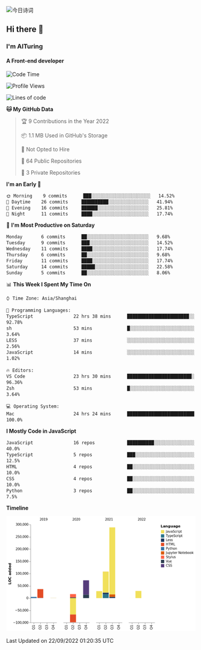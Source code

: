 <img alt="今日诗词" src="https://v2.jinrishici.com/one.svg?font-size=30&spacing=2&color=skyblue" style="max-width:100%; display: block; margin: 0 auto;">

## Hi there 👋
### I'm AITuring
#### A Front-end developer

<!-- <img src="./dhx.gif" width="400px"/> -->

<!--START_SECTION:waka-->
![Code Time](http://img.shields.io/badge/Code%20Time-3%2C817%20hrs%2056%20mins-blue)

![Profile Views](http://img.shields.io/badge/Profile%20Views-0-blue)

![Lines of code](https://img.shields.io/badge/From%20Hello%20World%20I%27ve%20Written-486%20Thousand%20lines%20of%20code-blue)

**🐱 My GitHub Data** 

> 🏆 9 Contributions in the Year 2022
 > 
> 📦 1.1 MB Used in GitHub's Storage 
 > 
> 🚫 Not Opted to Hire
 > 
> 📜 64 Public Repositories 
 > 
> 🔑 3 Private Repositories  
 > 
**I'm an Early 🐤** 

```text
🌞 Morning    9 commits      ███░░░░░░░░░░░░░░░░░░░░░░   14.52% 
🌆 Daytime    26 commits     ██████████░░░░░░░░░░░░░░░   41.94% 
🌃 Evening    16 commits     ██████░░░░░░░░░░░░░░░░░░░   25.81% 
🌙 Night      11 commits     ████░░░░░░░░░░░░░░░░░░░░░   17.74%

```
📅 **I'm Most Productive on Saturday** 

```text
Monday       6 commits      ██░░░░░░░░░░░░░░░░░░░░░░░   9.68% 
Tuesday      9 commits      ███░░░░░░░░░░░░░░░░░░░░░░   14.52% 
Wednesday    11 commits     ████░░░░░░░░░░░░░░░░░░░░░   17.74% 
Thursday     6 commits      ██░░░░░░░░░░░░░░░░░░░░░░░   9.68% 
Friday       11 commits     ████░░░░░░░░░░░░░░░░░░░░░   17.74% 
Saturday     14 commits     █████░░░░░░░░░░░░░░░░░░░░   22.58% 
Sunday       5 commits      ██░░░░░░░░░░░░░░░░░░░░░░░   8.06%

```


📊 **This Week I Spent My Time On** 

```text
⌚︎ Time Zone: Asia/Shanghai

💬 Programming Languages: 
TypeScript               22 hrs 38 mins      ███████████████████████░░   92.78% 
sh                       53 mins             █░░░░░░░░░░░░░░░░░░░░░░░░   3.64% 
LESS                     37 mins             ░░░░░░░░░░░░░░░░░░░░░░░░░   2.56% 
JavaScript               14 mins             ░░░░░░░░░░░░░░░░░░░░░░░░░   1.02%

🔥 Editors: 
VS Code                  23 hrs 30 mins      ████████████████████████░   96.36% 
Zsh                      53 mins             █░░░░░░░░░░░░░░░░░░░░░░░░   3.64%

💻 Operating System: 
Mac                      24 hrs 24 mins      █████████████████████████   100.0%

```

**I Mostly Code in JavaScript** 

```text
JavaScript               16 repos            ██████████░░░░░░░░░░░░░░░   40.0% 
TypeScript               5 repos             ███░░░░░░░░░░░░░░░░░░░░░░   12.5% 
HTML                     4 repos             ██░░░░░░░░░░░░░░░░░░░░░░░   10.0% 
CSS                      4 repos             ██░░░░░░░░░░░░░░░░░░░░░░░   10.0% 
Python                   3 repos             ██░░░░░░░░░░░░░░░░░░░░░░░   7.5%

```


**Timeline**

![Chart not found](https://raw.githubusercontent.com/AITuring/AITuring/main/charts/bar_graph.png) 


 Last Updated on 22/09/2022 01:20:35 UTC
<!--END_SECTION:waka-->


